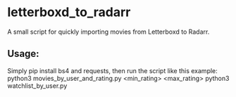 # letterboxd_to_radarr
A small script for quickly importing movies from Letterboxd to Radarr. 

## Usage:
Simply pip install bs4 and requests, then run the script like this example:
python3 movies_by_user_and_rating.py <username> <min_rating> <max_rating>
python3 watchlist_by_user.py <username>
